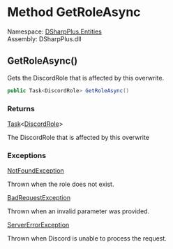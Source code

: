 # Method GetRoleAsync

Namespace: [DSharpPlus.Entities](DSharpPlus.Entities.md)  
Assembly: DSharpPlus.dll

## <a id="DSharpPlus_Entities_DiscordOverwrite_GetRoleAsync"></a>GetRoleAsync\(\)

Gets the DiscordRole that is affected by this overwrite.

```csharp
public Task<DiscordRole> GetRoleAsync()
```

### Returns

[Task](https://learn.microsoft.com/dotnet/api/system.threading.tasks.task\-1)<[DiscordRole](DSharpPlus.Entities.DiscordRole.md)\>

The DiscordRole that is affected by this overwrite

### Exceptions

[NotFoundException](DSharpPlus.Exceptions.NotFoundException.md)

Thrown when the role does not exist.

[BadRequestException](DSharpPlus.Exceptions.BadRequestException.md)

Thrown when an invalid parameter was provided.

[ServerErrorException](DSharpPlus.Exceptions.ServerErrorException.md)

Thrown when Discord is unable to process the request.

